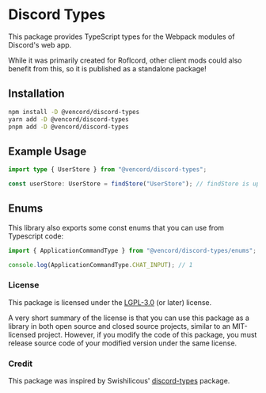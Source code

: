 # Discord Types

This package provides TypeScript types for the Webpack modules of Discord's web app.

While it was primarily created for Roflcord, other client mods could also benefit from this, so it is published as a standalone package!

## Installation

```bash
npm install -D @vencord/discord-types
yarn add -D @vencord/discord-types
pnpm add -D @vencord/discord-types
```

## Example Usage

```ts
import type { UserStore } from "@vencord/discord-types";

const userStore: UserStore = findStore("UserStore"); // findStore is up to you to implement, this library only provides types and no runtime code
```

## Enums

This library also exports some const enums that you can use from Typescript code:
```ts
import { ApplicationCommandType } from "@vencord/discord-types/enums";

console.log(ApplicationCommandType.CHAT_INPUT); // 1
```

### License

This package is licensed under the [LGPL-3.0](./LICENSE) (or later) license.

A very short summary of the license is that you can use this package as a library in both open source and closed source projects,
similar to an MIT-licensed project.
However, if you modify the code of this package, you must release source code of your modified version under the same license.

### Credit

This package was inspired by Swishilicous' [discord-types](https://www.npmjs.com/package/discord-types) package.
